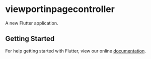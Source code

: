 # viewportinpagecontroller

A new Flutter application.

## Getting Started

For help getting started with Flutter, view our online
[documentation](https://flutter.io/).
